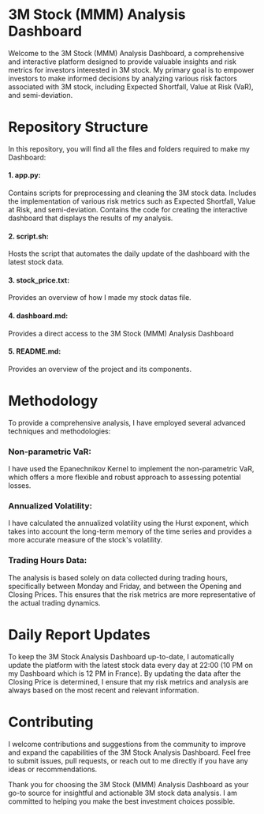 # 3M Stock (MMM) Analysis Dashboard
Welcome to the 3M Stock (MMM) Analysis Dashboard, a comprehensive and interactive platform designed to provide valuable insights and risk metrics for investors interested in 3M stock. My primary goal is to empower investors to make informed decisions by analyzing various risk factors associated with 3M stock, including Expected Shortfall, Value at Risk (VaR), and semi-deviation.

# Repository Structure
In this repository, you will find all the files and folders required to make my Dashboard:
#### 1. app.py:
Contains scripts for preprocessing and cleaning the 3M stock data.
Includes the implementation of various risk metrics such as Expected Shortfall, Value at Risk, and semi-deviation.
Contains the code for creating the interactive dashboard that displays the results of my analysis.
#### 2. script.sh:
Hosts the script that automates the daily update of the dashboard with the latest stock data.
#### 3. stock_price.txt:
Provides an overview of how I made my stock datas file.
#### 4. dashboard.md:
Provides a direct access to the 3M Stock (MMM) Analysis Dashboard
#### 5. README.md: 
Provides an overview of the project and its components.

# Methodology
To provide a comprehensive analysis, I have employed several advanced techniques and methodologies:

### Non-parametric VaR: 
I have used the Epanechnikov Kernel to implement the non-parametric VaR, which offers a more flexible and robust approach to assessing potential losses.
### Annualized Volatility: 
I have calculated the annualized volatility using the Hurst exponent, which takes into account the long-term memory of the time series and provides a more accurate measure of the stock's volatility.

### Trading Hours Data: 
The analysis is based solely on data collected during trading hours, specifically between Monday and Friday, and between the Opening and Closing Prices. This ensures that the risk metrics are more representative of the actual trading dynamics.


# Daily Report Updates
To keep the 3M Stock Analysis Dashboard up-to-date, I automatically update the platform with the latest stock data every day at 22:00 (10 PM on my Dashboard which is 12 PM in France). By updating the data after the Closing Price is determined, I ensure that my risk metrics and analysis are always based on the most recent and relevant information.

# Contributing
I welcome contributions and suggestions from the community to improve and expand the capabilities of the 3M Stock Analysis Dashboard. Feel free to submit issues, pull requests, or reach out to me directly if you have any ideas or recommendations.

Thank you for choosing the 3M Stock (MMM) Analysis Dashboard as your go-to source for insightful and actionable 3M stock data analysis. I am committed to helping you make the best investment choices possible.
